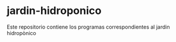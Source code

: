 # jardin-hidroponico
Este repositorio contiene los programas correspondientes al jardin hidropònico
